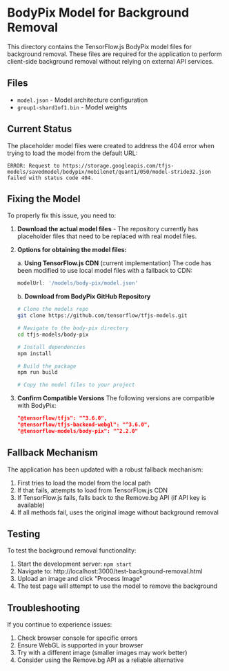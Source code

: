 # BodyPix Model for Background Removal

This directory contains the TensorFlow.js BodyPix model files for background removal. These files are required for the application to perform client-side background removal without relying on external API services.

## Files

- `model.json` - Model architecture configuration
- `group1-shard1of1.bin` - Model weights

## Current Status

The placeholder model files were created to address the 404 error when trying to load the model from the default URL:
```
ERROR: Request to https://storage.googleapis.com/tfjs-models/savedmodel/bodypix/mobilenet/quant1/050/model-stride32.json failed with status code 404.
```

## Fixing the Model

To properly fix this issue, you need to:

1. **Download the actual model files** - The repository currently has placeholder files that need to be replaced with real model files.

2. **Options for obtaining the model files:**

   a. **Using TensorFlow.js CDN** (current implementation)
   The code has been modified to use local model files with a fallback to CDN:
   ```javascript
   modelUrl: '/models/body-pix/model.json'
   ```

   b. **Download from BodyPix GitHub Repository**
   ```bash
   # Clone the models repo
   git clone https://github.com/tensorflow/tfjs-models.git
   
   # Navigate to the body-pix directory
   cd tfjs-models/body-pix
   
   # Install dependencies
   npm install
   
   # Build the package
   npm run build
   
   # Copy the model files to your project
   ```

3. **Confirm Compatible Versions**
   The following versions are compatible with BodyPix:
   ```json
   "@tensorflow/tfjs": "^3.6.0",
   "@tensorflow/tfjs-backend-webgl": "^3.6.0",
   "@tensorflow-models/body-pix": "^2.2.0"
   ```

## Fallback Mechanism

The application has been updated with a robust fallback mechanism:

1. First tries to load the model from the local path
2. If that fails, attempts to load from TensorFlow.js CDN
3. If TensorFlow.js fails, falls back to the Remove.bg API (if API key is available)
4. If all methods fail, uses the original image without background removal

## Testing

To test the background removal functionality:
1. Start the development server: `npm start`
2. Navigate to: http://localhost:3000/test-background-removal.html
3. Upload an image and click "Process Image"
4. The test page will attempt to use the model to remove the background

## Troubleshooting

If you continue to experience issues:

1. Check browser console for specific errors
2. Ensure WebGL is supported in your browser
3. Try with a different image (smaller images may work better)
4. Consider using the Remove.bg API as a reliable alternative